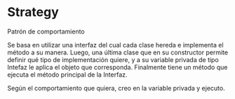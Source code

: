 # Strategy
Patrón de comportamiento

Se basa en utilizar una interfaz del cual cada clase hereda e implementa el método a su manera. 
Luego, una última clase que en su constructor permite definir qué tipo de implementación quiere, y a su variable privada de tipo Intefaz le aplica el objeto que corresponda.
Finalmente tiene un método que ejecuta el método principal de la Interfaz.

Según el comportamiento que quiera, creo en la variable privada y ejecuto.
